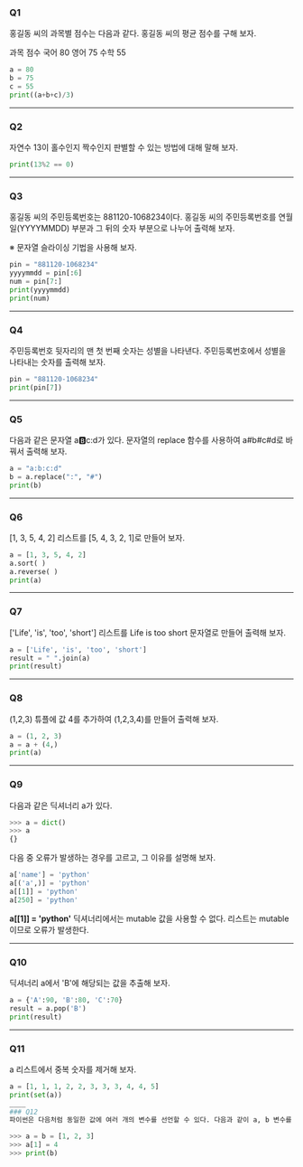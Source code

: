 ### Q1
홍길동 씨의 과목별 점수는 다음과 같다. 홍길동 씨의 평균 점수를 구해 보자.

과목	점수
국어	80
영어	75
수학	55

```python
a = 80
b = 75
c = 55
print((a+b+c)/3)
```
____
### Q2
자연수 13이 홀수인지 짝수인지 판별할 수 있는 방법에 대해 말해 보자.
```python
print(13%2 == 0)
```
____
### Q3
홍길동 씨의 주민등록번호는 881120-1068234이다. 홍길동 씨의 주민등록번호를 연월일(YYYYMMDD) 부분과 그 뒤의 숫자 부분으로 나누어 출력해 보자.

※ 문자열 슬라이싱 기법을 사용해 보자.
```python
pin = "881120-1068234"
yyyymmdd = pin[:6]
num = pin[7:]
print(yyyymmdd)
print(num)
```
____
### Q4
주민등록번호 뒷자리의 맨 첫 번째 숫자는 성별을 나타낸다. 주민등록번호에서 성별을 나타내는 숫자를 출력해 보자.
```python
pin = "881120-1068234"
print(pin[7]) 
```

____
### Q5
다음과 같은 문자열 a:b:c:d가 있다. 문자열의 replace 함수를 사용하여 a#b#c#d로 바꿔서 출력해 보자.
```python
a = "a:b:c:d"
b = a.replace(":", "#")
print(b)
```
____
### Q6
[1, 3, 5, 4, 2] 리스트를 [5, 4, 3, 2, 1]로 만들어 보자.
```python
a = [1, 3, 5, 4, 2]
a.sort( )
a.reverse( )
print(a)  
```
____
### Q7
['Life', 'is', 'too', 'short'] 리스트를 Life is too short 문자열로 만들어 출력해 보자.
```python
a = ['Life', 'is', 'too', 'short']
result = " ".join(a)
print(result)

```
____
### Q8
(1,2,3) 튜플에 값 4를 추가하여 (1,2,3,4)를 만들어 출력해 보자.
```python
a = (1, 2, 3)
a = a + (4,)
print(a)       
```
____
### Q9
다음과 같은 딕셔너리 a가 있다.
```python
>>> a = dict()
>>> a
{}
```
다음 중 오류가 발생하는 경우를 고르고, 그 이유를 설명해 보자.
```python
a['name'] = 'python'
a[('a',)] = 'python'
a[[1]] = 'python'
a[250] = 'python'
```
**a[[1]] = 'python'**
딕셔너리에서는 mutable 값을 사용할 수 없다. 리스트는 mutable이므로 오류가 발생한다. 
____
### Q10
딕셔너리 a에서 'B'에 해당되는 값을 추출해 보자.
```python
a = {'A':90, 'B':80, 'C':70}
result = a.pop('B')
print(result)
```

____
### Q11
a 리스트에서 중복 숫자를 제거해 보자.

```python
a = [1, 1, 1, 2, 2, 3, 3, 3, 4, 4, 5]
print(set(a))
____
### Q12
파이썬은 다음처럼 동일한 값에 여러 개의 변수를 선언할 수 있다. 다음과 같이 a, b 변수를 선언한 후 a의 두 번째 요솟값을 변경하면 b 값은 어떻게 될까? 그리고 이런 결과가 오는 이유에 대해 설명해 보자.

>>> a = b = [1, 2, 3]
>>> a[1] = 4
>>> print(b)
